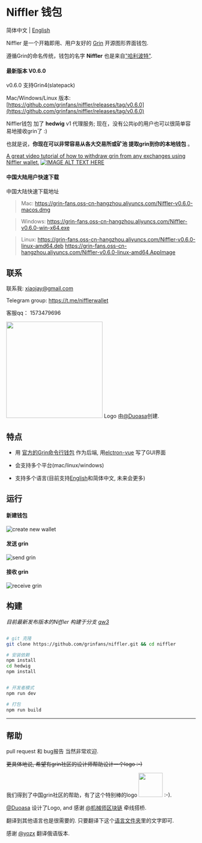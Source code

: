 # Niffler 钱包

简体中文 | [English](./README.md)

Niffler 是一个开箱即用、用户友好的 [Grin](https://github.com/mimblewimble/grin) 开源图形界面钱包.

遵循Grin的命名传统，钱包的名字 **Niffler** 也是来自["哈利波特"](https://harrypotter.fandom.com/wiki/Niffler).

#### 最新版本 V0.6.0

v0.6.0 支持Grin4(slatepack)

Mac/Windows/Linux 版本:
[https://github.com/grinfans/niffler/releases/tag/v0.6.0](https://github.com/grinfans/niffler/releases/tag/v0.6.0)

Niffler钱包 加了 **hedwig** v1 代理服务; 现在，没有公共ip的用户也可以很简单容易地接收grin了 :)

也就是说，**你现在可以非常容易从各大交易所或矿池 提取grin到你的本地钱包** 。

[A great video tutorial of how to withdraw grin from any exchanges using Niffler wallet.](https://www.youtube.com/watch?v=rufKWEv64o8)
[![IMAGE ALT TEXT HERE](https://img.youtube.com/vi/rufKWEv64o8/0.jpg)](https://www.youtube.com/watch?v=rufKWEv64o8)

#### 中国大陆用户快速下载

中国大陆快速下载地址
>Mac:
https://grin-fans.oss-cn-hangzhou.aliyuncs.com/Niffler-v0.6.0-macos.dmg



>Windows:
https://grin-fans.oss-cn-hangzhou.aliyuncs.com/Niffler-v0.6.0-win-x64.exe



>Linux:
https://grin-fans.oss-cn-hangzhou.aliyuncs.com/Niffler-v0.6.0-linux-amd64.deb
https://grin-fans.oss-cn-hangzhou.aliyuncs.com/Niffler-v0.6.0-linux-amd64.AppImage


## 联系

联系我: xiaojay@gmail.com

Telegram group: https://t.me/nifflerwallet

客服qq： 1573479696

<img src="/src/renderer/assets/logo.png" width="256"> Logo 由[@Duoasa](https://weibo.com/u/3197271025)创建.

## 特点

* 用 [官方的Grin命令行钱包](https://github.com/mimblewimble/grin/releases) 作为后端, 用[elctron-vue](https://github.com/SimulatedGREG/electron-vue) 写了GUI界面

* 会支持多个平台(mac/linux/windows)

* 支持多个语言(目前支持[English](./README.md)和简体中文, 未来会更多)

## 运行

#### 新建钱包

![create new wallet](https://media.giphy.com/media/VDl8gkDBRjlLBTmE8J/giphy.gif)

#### 发送 grin

![send grin](https://media.giphy.com/media/kdo4hVj7G43yeUZKoQ/giphy.gif)

#### 接收 grin
![receive grin](https://media.giphy.com/media/j5ztcFxVGRtJncUolz/giphy.gif)


## 构建

*目前最新发布版本的Niffler 构建于分支 [gw3](https://github.com/grinfans/Niffler/tree/gw3)*


``` bash

# git 克隆 
git clone https://github.com/grinfans/niffler.git && cd niffler

# 安装依赖
npm install
cd hedwig
npm install


# 开发者模式
npm run dev

# 打包
npm run build
```

---

## 帮助

pull request 和 bug报告 当然非常欢迎.

~~更具体地说, 希望有grin社区的设计师帮助设计一个logo :-)~~

我们得到了中国grin社区的帮助，有了这个特别棒的logo <img src="/src/renderer/assets/logo.png" width="64"> :-).

[@Duoasa](https://weibo.com/u/3197271025) 设计了Logo, and 感谢 [@机械师区块链](https://weibo.com/u/6318956004) 牵线搭桥.

翻译到其他语言也是很需要的. 只要翻译下这个[语言文件夹](https://github.com/grinfans/niffler/tree/master/src/lang)里的文字即可.

感谢  [@yozx](https://github.com/yozx) 翻译俄语版本.
